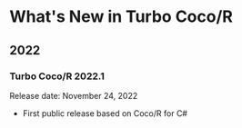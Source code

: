 # What's New in Turbo Coco/R

## 2022

### Turbo Coco/R 2022.1

Release date: November 24, 2022

- First public release based on Coco/R for C#
